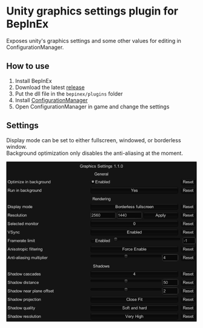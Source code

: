 # Unity graphics settings plugin for BepInEx
Exposes unity's graphics settings and some other values for editing in ConfigurationManager.

## How to use
1. Install BepInEx
2. Download the latest [release](/releases/latest)
3. Put the dll file in the `bepinex/plugins` folder
4. Install [ConfigurationManager](https://github.com/BepInEx/BepInEx.ConfigurationManager#readme)
5. Open ConfigurationManager in game and change the settings

## Settings

Display mode can be set to either fullscreen, windowed, or borderless window.  
Background optimization only disables the anti-aliasing at the moment.

<p align="center"><img src="https://raw.githubusercontent.com/BepInEx/BepInEx.GraphicsSettings/master/settings.png?raw=true" alt="settings list"/></p>
